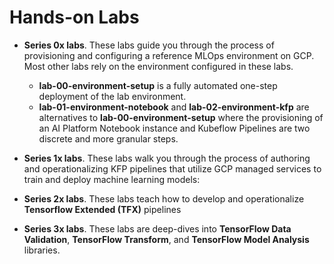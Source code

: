# Hands-on Labs

- **Series 0x labs**. These labs guide you through the process of provisioning and configuring a reference MLOps environment on GCP. Most other labs rely on the environment configured in these labs. 
    - **lab-00-environment-setup** is a fully automated one-step deployment of the lab environment. 
    - **lab-01-environment-notebook** and **lab-02-environment-kfp** are alternatives to **lab-00-environment-setup** where the provisioning of an AI Platform Notebook instance and Kubeflow Pipelines are two discrete and more granular steps.
    

- **Series 1x labs**. These labs walk you through the process of authoring and operationalizing KFP pipelines that utilize GCP managed services to train and deploy machine learning models:
    
- **Series 2x labs**. These labs teach how to develop and operationalize **Tensorflow Extended (TFX)** pipelines

- **Series 3x labs**. These labs are deep-dives into **TensorFlow Data Validation**, **TensorFlow Transform**, and **TensorFlow Model Analysis** libraries.

